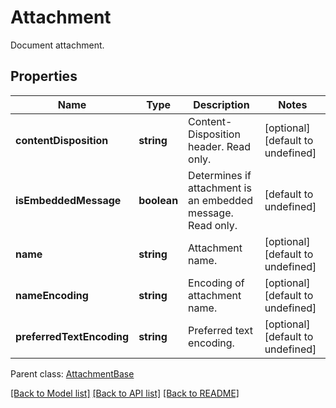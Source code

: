 # Attachment

Document attachment.             

## Properties
Name | Type | Description | Notes
---- | ---- | ----------- | -----
**contentDisposition** | **string** | Content-Disposition header. Read only.              | [optional] [default to undefined]
**isEmbeddedMessage** | **boolean** | Determines if attachment is an embedded message. Read only.              | [default to undefined]
**name** | **string** | Attachment name.              | [optional] [default to undefined]
**nameEncoding** | **string** | Encoding of attachment name.              | [optional] [default to undefined]
**preferredTextEncoding** | **string** | Preferred text encoding.              | [optional] [default to undefined]

 Parent class: [AttachmentBase](AttachmentBase.md)


[[Back to Model list]](README.md#documentation-for-models) [[Back to API list]](README.md#documentation-for-api-endpoints) [[Back to README]](README.md)
